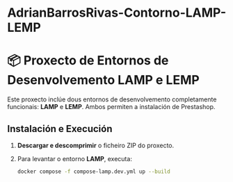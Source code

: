 # AdrianBarrosRivas-Contorno-LAMP-LEMP

# 📦 Proxecto de Entornos de Desenvolvemento LAMP e LEMP  

Este proxecto inclúe dous entornos de desenvolvemento completamente funcionais: **LAMP** e **LEMP**. Ambos permiten a instalación de Prestashop. 

## Instalación e Execución  

1. **Descargar e descomprimir** o ficheiro ZIP do proxecto.  
2. Para levantar o entorno **LAMP**, executa:  

   ```bash
   docker compose -f compose-lamp.dev.yml up --build
